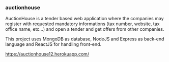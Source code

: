 ﻿### auctionhouse

AuctionHouse is a tender based web application where the companies may register with requested mandatory informations (tax number, website, tax office name, etc...) and open a tender and get offers from other companies. 

This project uses MongoDB as database, NodeJS and Express as back-end language and ReactJS for handling front-end. 


https://auctionhouse12.herokuapp.com/
